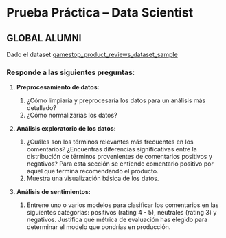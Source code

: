 # Prueba Práctica – Data Scientist

## GLOBAL ALUMNI

Dado el dataset [gamestop_product_reviews_dataset_sample](https://www.kaggle.com/datasets/thedevastator/gamestop-customer-reviews-dataset)

### Responde a las siguientes preguntas:

1. **Preprocesamiento de datos:**
   1. ¿Cómo limpiaría y preprocesaría los datos para un análisis más detallado?
   2. ¿Cómo normalizarías los datos?

2. **Análisis exploratorio de los datos:**
   1. ¿Cuáles son los términos relevantes más frecuentes en los comentarios? ¿Encuentras diferencias significativas entre la distribución de términos provenientes de comentarios positivos y negativos? Para esta sección se entiende comentario positivo por aquel que termina recomendando el producto.
   2. Muestra una visualización básica de los datos.

3. **Análisis de sentimientos:**
   1. Entrene uno o varios modelos para clasificar los comentarios en las siguientes categorías: positivos (rating 4 - 5), neutrales (rating 3) y negativos. Justifica qué métrica de evaluación has elegido para determinar el modelo que pondrías en producción.
